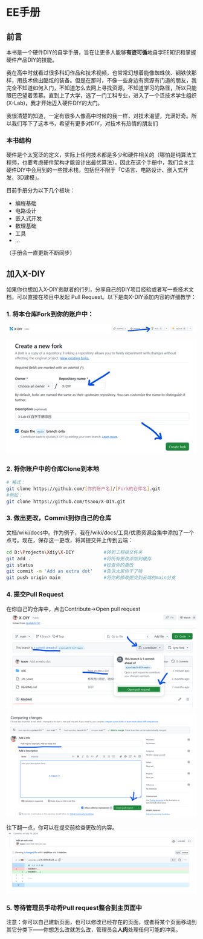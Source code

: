 # EE手册

## 前言

本书是一个硬件DIY的自学手册，旨在让更多人能够**有迹可循**地自学EE知识和掌握硬件产品DIY的技能。

我在高中时就看过很多科幻作品和技术视频，也常常幻想着能像蜘蛛侠、钢铁侠那样，用技术做出酷炫的装备。但是在那时，不像一些身边有资源有门道的朋友，我完全不知道如何入门，不知道怎么去网上寻找资源，不知道学习的路径，所以只能眼巴巴望着羡慕。直到上了大学，选了一门工科专业，进入了一个泛技术学生组织(X-Lab)，我才开始迈入硬件DIY的大门。

我很清楚的知道，一定有很多人像高中时候的我一样，对技术渴望，充满好奇。所以我们写下了这本书，希望有更多对DIY，对技术有热情的朋友们

### 本书结构

硬件是个太宽泛的定义，实际上任何技术都是多少和硬件相关的（哪怕是纯算法工程师，也要考虑硬件架构才能设计出最优算法）。因此在这个手册中，我们会关注硬件DIY中会用到的一些技术栈，包括但不限于「C语言、电路设计、嵌入式开发、3D建模」。

目前手册分为以下几个板块：

- 编程基础
- 电路设计
- 嵌入式开发
- 数理基础
- 工具
- ...

（手册会一直更新不断同步）

## 加入X-DIY

如果你也想加入X-DIY贡献者的行列，分享自己的DIY项目经验或者写一些技术文档，可以直接在项目中发起 Pull Request。以下是向X-DIY添加内容的详细教学：

### 1. 将本仓库Fork到你的账户中：

![fork1](./images/readme/fork1.png)

![fork2](./images/readme/fork2.png)

### 2. 将你账户中的仓库Clone到本地

```sh
# 格式：
git clone https://github.com/[你的账户名]/[Fork的仓库名].git
#例如：
git clone https://github.com/tsaoo/X-DIY.git
```

### 3. 做出更改，Commit到你自己的仓库

文档/wiki/docs中。作为例子，我在/wiki/docs/工具/优质资源合集中添加了一个点号。现在，保存这一更改，将其提交并上传到云端：

```sh
cd D:\Projects\Xdiy\X-DIY           #转到工程根文件夹
git add .                           #将所有更改添加到缓存
git status                          #检查你的更改
git commit -m 'Add an extra dot'    #告诉大家你干了啥
git push origin main                #将你的修改提交到云端的main分支
```

### 4. 提交Pull Request

在你自己的仓库中，点击Contribute->Open pull request
![request1](./images/readme/request1.png)

![request2](./images/readme/request2.png)

往下翻一点，你可以在提交前检查更改的内容。
![request3](./images/readme/request3.png)

### 5. 等待管理员手动将Pull request整合到主页面中

注意：你可以自己建新页面，也可以修改已经存在的页面，或者将某个页面移动到其它分类下——你想怎么改就怎么改，管理员会**人肉**处理任何可能的冲突。

